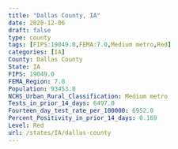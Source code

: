 ```yaml
---
title: "Dallas County, IA"
date: 2020-12-06
draft: false
type: county
tags: [FIPS:19049.0,FEMA:7.0,Medium metro,Red]
categories: [IA]
County: Dallas County
State: IA
FIPS: 19049.0
FEMA_Region: 7.0
Population: 93453.0
NCHS_Urban_Rural_Classification: Medium metro
Tests_in_prior_14_days: 6497.0
Fourteen_day_test_rate_per_100000: 6952.0
Percent_Positivity_in_prior_14_days: 0.169
Level: Red
url: /states/IA/dallas-county
---
```



